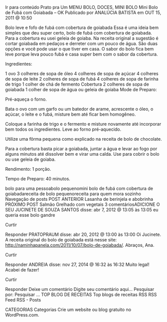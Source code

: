 Ir para conteúdo
Prato pra Um
MENU
BOLO, DOCES, MINI BOLO
Mini Bolo de Fubá com Goiabada – OK
Publicado por ANALÚCIA BATISTA em OUT 15, 2011 @ 10:50

Bolo leve e fofo de fubá com cobertura de goiabada
Essa é uma ideia bem simples que deu super certo, bolo de fubá com cobertura de goiabada. Para a cobertura eu usei geleia de goiaba. Na receita original a sugestão é cortar goiabada em pedaços e derreter com um pouco de água. São duas opções e você pode usar o que tiver em casa. O sabor do bolo fica bem leve porque leva pouco fubá e casa super bem com o sabor da cobertura.

Ingredientes:

1 ovo
3 colheres de sopa de óleo
4 colheres de sopa de açúcar
4 colheres de sopa de leite
2 colheres de sopa de fubá
4 colheres de sopa de farinha de trigo
1 colher de chá de fermento
Cobertura
2 colheres de sopa de goiabada
1 colher de sopa de água
ou geleia de goiaba
Mode de Preparo:

Pré-aqueça o forno.

Bata o ovo com um garfo ou um batedor de arame, acrescente o óleo, o açúcar, o leite e o fubá, misture bem até ficar bem homogêneo.

Coloque a farinha de trigo e o fermento e misture novamente até incorporar bem todos os ingredientes. Leve ao forno pré-aquecido.

Utilize uma fôrma pequena como explicado na receita de bolo de chocolate.

Para a cobertura basta picar a goiabada, juntar a água e levar ao fogo por alguns minutos até dissolver bem e virar uma calda. Use para cobrir o bolo ou use geleia de goiaba.

Rendimento: 1 porção.

Tempo de Preparo: 40 minutos.



bolo para uma pessoabolo pequenomini bolo de fubá com cobertura de goiabadareceita de bolo pequenoreceita para quem mora sozinho
Navegação de posts
POST ANTERIOR
Lasanha de berinjela e abobrinha
PRÓXIMO POST
Salmão Grelhado com vegetais
3 comentáriosADICIONE O SEU
JUCINETE DE SOUZA SANTOS disse:
abr 7, 2012 @ 13:05 às 13:05
eu queria esse bolo gandre

Curtir

Responder
PRATOPRAUM disse:
abr 20, 2012 @ 13:00 às 13:00
Oi Jucinete. A receita original do bolo de goiabada está nesse site: http://naminhapanela.com/2011/10/07/bolo-de-goiabada/. Abraços, Ana.

Curtir

Responder
ANDREIA disse:
nov 27, 2014 @ 16:32 às 16:32
Muito legal! Acabei de fazer!

Curtir

Responder
Deixe um comentário
Digite seu comentário aqui...
Pesquisar por:
Pesquisar …
TOP BLOG DE RECEITAS
Top blogs de receitas
RSS
RSS Feed RSS - Posts

CATEGORIAS
Categorias
Crie um website ou blog gratuito no WordPress.com.
